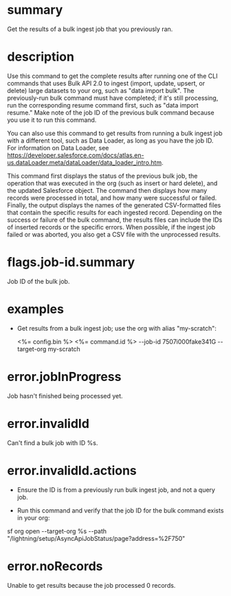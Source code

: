 # summary

Get the results of a bulk ingest job that you previously ran.

# description

Use this command to get the complete results after running one of the CLI commands that uses Bulk API 2.0 to ingest (import, update, upsert, or delete) large datasets to your org, such as "data import bulk". The previously-run bulk command must have completed; if it's still processing, run the corresponding resume command first, such as "data import resume." Make note of the job ID of the previous bulk command because you use it to run this command. 

You can also use this command to get results from running a bulk ingest job with a different tool, such as Data Loader, as long as you have the job ID. For information on Data Loader, see https://developer.salesforce.com/docs/atlas.en-us.dataLoader.meta/dataLoader/data_loader_intro.htm. 

This command first displays the status of the previous bulk job, the operation that was executed in the org (such as insert or hard delete), and the updated Salesforce object. The command then displays how many records were processed in total, and how many were successful or failed. Finally, the output displays the names of the generated CSV-formatted files that contain the specific results for each ingested record. Depending on the success or failure of the bulk command, the results files can include the IDs of inserted records or the specific errors. When possible, if the ingest job failed or was aborted, you also get a CSV file with the unprocessed results.

# flags.job-id.summary

Job ID of the bulk job.

# examples

- Get results from a bulk ingest job; use the org with alias "my-scratch":

  <%= config.bin %> <%= command.id %> --job-id 7507i000fake341G --target-org my-scratch

# error.jobInProgress

Job hasn't finished being processed yet.

# error.invalidId

Can't find a bulk job with ID %s.

# error.invalidId.actions

- Ensure the ID is from a previously run bulk ingest job, and not a query job.

- Run this command and verify that the job ID for the bulk command exists in your org:

sf org open --target-org %s --path "/lightning/setup/AsyncApiJobStatus/page?address=%2F750"

# error.noRecords

Unable to get results because the job processed 0 records.
